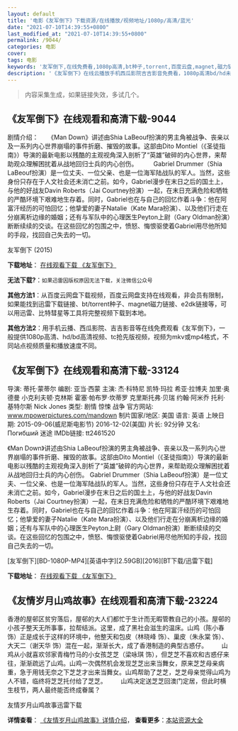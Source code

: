 ```yaml
---
layout: default
title: '电影《友军倒下》下载资源/在线播放/视频地址/1080p/高清/蓝光'
date: "2021-07-10T14:39:55+0800"
last_modified_at: "2021-07-10T14:39:55+0800"
permalink: /9044/
categories: 电影
cover:
tags: 电影
keywords: '友军倒下,在线免费看,1080p高清,bt种子,torrent,百度云盘,magnet,磁力链,迅雷下载资源'
description: '《友军倒下》在线云播放手机西瓜影院吉吉影音免费看，1080p高清bd/hd未删减完整版和tc抢先枪版，mkv/mp4格式，附带bt/torrent种子、magnet/磁力链、百度云盘、网盘资源迅雷下载链接'
---
```


>内容采集生成，如果链接失效，多试几个。


## 《友军倒下》在线观看和高清下载-9044

剧情介绍：　　《Man Down》讲述由Shia LaBeouf扮演的男主角被战争、丧亲以及一系列内心世界崩塌的事件折磨、摧毁的故事。这部由Dito Montiel（《圣徒指南》）导演的最新电影以残酷的主观视角深入剖析了“英雄”破碎的内心世界，来帮助观众理解困扰着从战地回归士兵的内心创伤。  　　Gabriel Drummer（Shia LaBeouf扮演）是一位丈夫、一位父亲、也是一位海军陆战队的军人。当然，这些身份只存在于人文社会还未消亡之前。如今，Gabriel漫步在末日之后的国土上，与他的好战友Davin Roberts（Jai Courtney扮演）一起，在末日充满危险和牺牲的严酷环境下艰难地生存着。同时，Gabriel也在与自己的回忆作着斗争：他在阿富汗经历的可怕回忆；他挚爱的妻子Natalie（Kate Mara扮演）、以及他们行走在分崩离析边缘的婚姻；还有与军队中的心理医生Peyton上尉（Gary Oldman扮演）断断续续的交谈。在这些回忆的包围之中，愤怒、悔恨驱使着Gabriel用尽他所知的手段，找回自己失去的一切。


友军倒下 (2015)

**下载地址**： [在线观看下载 《友军倒下》](https://www.btbtdy.me/btdy/dy10033.html) 


**无法下载?**：`如果迅雷因版权原因无法下载，关注微信公众号 `

**其他方法1**：从百度云网盘下载视频，百度云网盘支持在线观看，非会员有限制，如果能找到迅雷下载链接、bt/torrent种子、magnet磁力链接、e2dk链接等，可以用迅雷、比特彗星等工具将完整视频下载到本地。

**其他方法2**：用手机云播、西瓜影院、吉吉影音等在线免费观看《友军倒下》，一般提供1080p高清、hd/bd高清视频、tc抢先版视频，视频为mkv或mp4格式，不同站点视频质量和播放速度不同。


## 《友军倒下》在线观看和高清下载-33124

导演: 蒂托·蒙蒂尔 编剧: 亚当·西蒙 主演: 杰·科特尼 凯特·玛拉 希亚·拉博夫 加里·奥德曼 小克利夫顿·克林斯 霍塞·帕布罗·坎蒂罗 克里斯托弗·贝瑞 约翰·阿米乔 托利·基特尔斯 Nick Jones 类型: 剧情 惊悚 战争 官方网站: www.mpowerpictures.com/mandown 制片国家/地区: 美国 语言: 英语 上映日期: 2015-09-06(威尼斯电影节) 2016-12-02(美国) 片长: 92分钟 又名: Погибший 迷途 IMDb链接: tt2461520

《Man Down》讲述由Shia LaBeouf扮演的男主角被战争、丧亲以及一系列内心世界崩塌的事件折磨、摧毁的故事。这部由Dito Montiel（《圣徒指南》）导演的最新电影以残酷的主观视角深入剖析了“英雄”破碎的内心世界，来帮助观众理解困扰着从战地回归士兵的内心创伤。 Gabriel Drummer（Shia LaBeouf扮演）是一位丈夫、一位父亲、也是一位海军陆战队的军人。当然，这些身份只存在于人文社会还未消亡之前。如今，Gabriel漫步在末日之后的国土上，与他的好战友Davin Roberts（Jai Courtney扮演）一起，在末日充满危险和牺牲的严酷环境下艰难地生存着。同时，Gabriel也在与自己的回忆作着斗争：他在阿富汗经历的可怕回忆；他挚爱的妻子Natalie（Kate Mara扮演）、以及他们行走在分崩离析边缘的婚姻；还有与军队中的心理医生Peyton上尉（Gary Oldman扮演）断断续续的交谈。在这些回忆的包围之中，愤怒、悔恨驱使着Gabriel用尽他所知的手段，找回自己失去的一切。


[友军倒下][BD-1080P-MP4][英语中字][2.59GB][2016][BT下载/迅雷下载]

**下载地址**： [在线观看下载 《友军倒下》](https://www.btdx8.com/torrent/man_down_2016.html) 


## 《友情岁月山鸡故事》在线观看和高清下载-23224

香港的屋邨区贫穷落后，屋邨的大人们都忙于生计而无暇管教自己的小孩。屋邨的小孩子整天无所事事，拉帮结派。这里，成了黑社会滋生的温床。山鸡（陈小春 饰）正是成长于这样的环境中，他整天和包皮（林晓峰 饰）、巢皮（朱永棠 饰）、大天二（谢天华 饰）混在一起，渐渐长大，成了香港制造的典型古惑仔。 　　山鸡从小就喜欢邻家青梅竹马的小女孩芝芝（梁咏琪 饰），但芝芝不喜欢和古惑仔来往，渐渐疏远了山鸡。山鸡一次偶然机会发现芝芝出来当舞女，原来芝芝母亲病重，急于用钱无奈之下芝芝才出来当舞女。山鸡帮助了芝芝，芝芝母亲觉得山鸡为人不错，临终将芝芝托付给了芝芝。 　　山鸡决定送芝芝回澳门定居，但此时横生枝节，两人最终能否终成眷属？


友情岁月山鸡故事迅雷下载

**详情查看**： [《友情岁月山鸡故事》详情介绍](/movie/23224/)， **查看更多**：[本站资源大全](/movie/t/all/)

